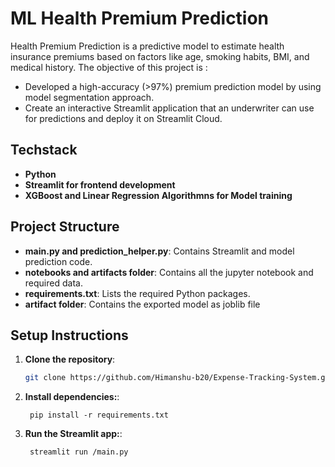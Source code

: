 # ML Health Premium Prediction

Health Premium Prediction is a predictive model to estimate health insurance premiums based on factors like age, smoking habits, BMI, and medical history. The objective of this project is :
- Developed a high-accuracy (>97%) premium prediction model by using model segmentation approach.
- Create an interactive Streamlit application that an underwriter can use for predictions and deploy it on Streamlit Cloud.

## Techstack
- **Python**
- **Streamlit for frontend development**
- **XGBoost and Linear Regression Algorithmns for Model training**


## Project Structure

- **main.py and prediction_helper.py**: Contains Streamlit and model prediction code.
- **notebooks and artifacts folder**: Contains all the jupyter notebook and required data. 
- **requirements.txt**: Lists the required Python packages.
- **artifact folder**: Contains the exported model as joblib file


## Setup Instructions

1. **Clone the repository**:
   ```bash
   git clone https://github.com/Himanshu-b20/Expense-Tracking-System.git
   ```
2. **Install dependencies:**:   
   ```commandline
    pip install -r requirements.txt
   ```
3. **Run the Streamlit app:**:   
   ```commandline
    streamlit run /main.py
   ```

